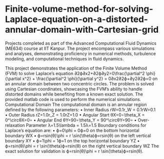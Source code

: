 # Finite-volume-method-for-solving-Laplace-equation-on-a-distorted-annular-domain-with-Cartesian-grid
Projects completed as part of the Advanced Computational Fluid Dynamics (ME634) course at IIT Kanpur. The project encompass various simulations and analyses, demonstrating proficiency in numerical methods, turbulence modeling, and computational techniques in fluid dynamics.


This project demonstrates the application of the Finite Volume Method (FVM) to solve Laplace’s equation
 ∂2ϕ∂x2+∂2ϕ∂y2=0\frac{\partial^2 \phi}{\partial x^2} + \frac{\partial^2 \phi}{\partial y^2} = 0∂x2∂2ϕ+∂y2∂2ϕ=0 
on an annular domain between two concentric circles. The problem is solved using Cartesian coordinates, showcasing the FVM’s ability to handle distorted domains while benefiting from a known exact solution.
The provided matlab code is used to perform the numerical simulations.
Computational Domain
The computational domain is an annular region defined by the following parameters:
•	Inner Radius rW=0.1r_W = 0.1rW=0.1
•	Outer Radius rZ=1.0r_Z = 1.0rZ=1.0
•	Angular Start θX=0∘\theta_X = 0^\circθX=0∘
•	Angular End θY=90∘\theta_Y = 90^\circθY=90∘
•	Over-relaxation Parameter λ=1.5\lambda = 1.5λ=1.5
Boundary conditions for Laplace’s equation are:
•	ϕ=0\phi = 0ϕ=0 on the bottom horizontal boundary WX
•	ϕ=rsin⁡(θ)\phi = r \sin(\theta)ϕ=rsin(θ) on the left vertical boundary XY
•	ϕ=1\phi = 1ϕ=1 on the top horizontal boundary YZ
•	ϕ=rsin⁡(θ)\phi = r \sin(\theta)ϕ=rsin(θ) on the right vertical boundary WZ
The exact solution for validation is ϕ=rsin⁡(θ)\phi = r \sin(\theta)ϕ=rsin(θ).
